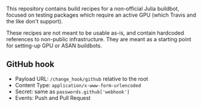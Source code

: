 This repository contains build recipes for a non-official Julia buildbot,
focused on testing packages which require an active GPU (which Travis and
the like don't support).

These recipes are not meant to be usable as-is, and contain hardcoded references
to non-public infrastructure. They are meant as a starting point for setting-up
GPU or ASAN buildbots.


GitHub hook
-----------

* Payload URL: `/change_hook/github` relative to the root
* Content Type: `application/x-www-form-urlencoded`
* Secret: same as `passwords.github['webhook']`
* Events: Push and Pull Request
